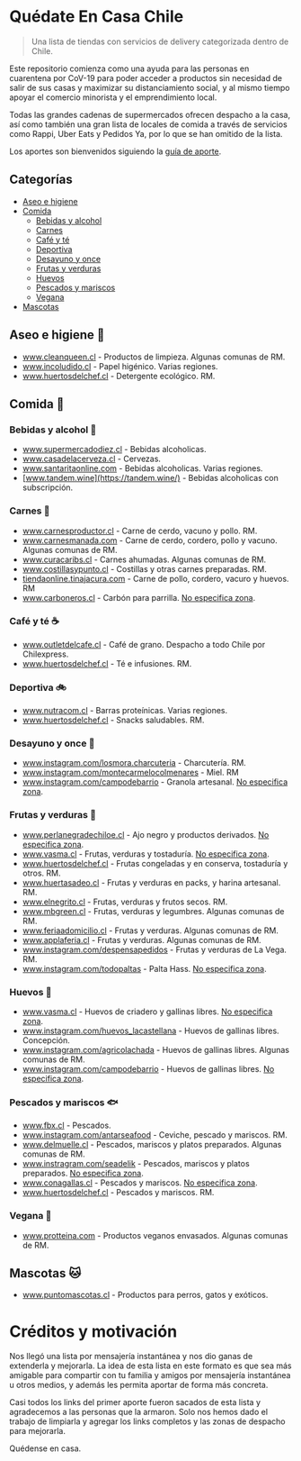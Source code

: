 # Quédate En Casa Chile

> Una lista de tiendas con servicios de delivery categorizada dentro de Chile.

Este repositorio comienza como una ayuda para las personas en cuarentena por CoV-19 para poder acceder a productos sin necesidad de salir de sus casas y maximizar su distanciamiento social, y al mismo tiempo apoyar el comercio minorista y el emprendimiento local.

Todas las grandes cadenas de supermercados ofrecen despacho a la casa, así como también una gran lista de locales de comida a través de servicios como Rappi, Uber Eats y Pedidos Ya, por lo que se han omitido de la lista. 

Los aportes son bienvenidos siguiendo la [guía de aporte](aportando.md).

## Categorías

* [Aseo e higiene](#aseo-e-higiene-)
* [Comida](#comida-)
  * [Bebidas y alcohol](#bebidas-y-alcohol-)
  * [Carnes](#carnes-)
  * [Café y té](#cafe-y-te-)
  * [Deportiva](#deportiva-)
  * [Desayuno y once](#desayuno-y-once-)
  * [Frutas y verduras](#frutas-y-verduras-)
  * [Huevos](#huevos-)
  * [Pescados y mariscos](#pescados-y-mariscos-)
  * [Vegana](#vegana-)
* [Mascotas](#mascotas-)

## Aseo e higiene 🧻

* www.cleanqueen.cl - Productos de limpieza. Algunas comunas de RM.
* www.incoludido.cl - Papel higénico. Varias regiones.
* www.huertosdelchef.cl - Detergente ecológico. RM.

## Comida 🍲

### Bebidas y alcohol 🍷

* www.supermercadodiez.cl - Bebidas alcoholicas.
* www.casadelacerveza.cl - Cervezas.
* www.santaritaonline.com - Bebidas alcoholicas. Varias regiones.
* [www.tandem.wine](https://tandem.wine/) - Bebidas alcoholicas con subscripción.

### Carnes 🥩

* www.carnesproductor.cl - Carne de cerdo, vacuno y pollo. RM.
* www.carnesmanada.com - Carne de cerdo, cordero, pollo y vacuno. Algunas comunas de RM.
* www.curacaribs.cl - Carnes ahumadas. Algunas comunas de RM.
* www.costillasypunto.cl - Costillas y otras carnes preparadas. RM.
* [tiendaonline.tinajacura.com](http://tiendaonline.tinajacura.com/) - Carne de pollo, cordero, vacuro y huevos. RM
* www.carboneros.cl - Carbón para parrilla. [No especifica zona](aportando.md).

### Café y té ☕

* www.outletdelcafe.cl - Café de grano. Despacho a todo Chile por Chilexpress.
* www.huertosdelchef.cl - Té e infusiones. RM.

### Deportiva 🚲

* www.nutracom.cl - Barras proteínicas. Varias regiones.
* www.huertosdelchef.cl - Snacks saludables. RM.

### Desayuno y once 🍯

* www.instagram.com/losmora.charcuteria - Charcutería. RM.
* www.instagram.com/montecarmelocolmenares - Miel. RM
* www.instagram.com/campodebarrio - Granola artesanal. [No especifica zona](aportando.md).

### Frutas y verduras 🥬

* www.perlanegradechiloe.cl - Ajo negro y productos derivados. [No especifica zona](aportando.md).
* www.vasma.cl - Frutas, verduras y tostaduría. [No especifica zona](aportando.md).
* www.huertosdelchef.cl - Frutas congeladas y en conserva, tostaduría y otros. RM.
* www.huertasadeo.cl - Frutas y verduras en packs, y harina artesanal. RM.
* www.elnegrito.cl - Frutas, verduras y frutos secos. RM.
* www.mbgreen.cl - Frutas, verduras y legumbres. Algunas comunas de RM.
* www.feriaadomicilio.cl - Frutas y verduras. Algunas comunas de RM.
* www.applaferia.cl - Frutas y verduras. Algunas comunas de RM.
* www.instagram.com/despensapedidos - Frutas y verduras de La Vega. RM.
* www.instagram.com/todopaltas - Palta Hass. [No especifica zona](aportando.md).

### Huevos 🥚

* www.vasma.cl - Huevos de criadero y gallinas libres. [No especifica zona](aportando.md).
* www.instagram.com/huevos_lacastellana - Huevos de gallinas libres. Concepción.
* www.instagram.com/agricolachada - Huevos de gallinas libres. Algunas comunas de RM.
* www.instagram.com/campodebarrio - Huevos de gallinas libres. [No especifica zona](aportando.md).

### Pescados y mariscos 🐟

* www.fbx.cl - Pescados.
* www.instagram.com/antarseafood - Ceviche, pescado y mariscos. RM.
* www.delmuelle.cl - Pescados, mariscos y platos preparados. Algunas comunas de RM.
* www.instragram.com/seadelik - Pescados, mariscos y platos preparados. [No especifica zona](aportando.md).
* www.conagallas.cl - Pescados y mariscos. [No especifica zona](aportando.md).
* www.huertosdelchef.cl - Pescados y mariscos. RM.

### Vegana 🥗

* www.protteina.com - Productos veganos envasados. Algunas comunas de RM.


## Mascotas 🐱

* www.puntomascotas.cl - Productos para perros, gatos y exóticos.

# Créditos y motivación

Nos llegó una lista por mensajería instantánea y nos dio ganas de extenderla y mejorarla. La idea de esta lista en este formato es que sea más amigable para compartir con tu familia y amigos por mensajería instantánea u otros medios, y además les permita aportar de forma más concreta.

Casi todos los links del primer aporte fueron sacados de esta lista y agradecemos a las personas que la armaron. Solo nos hemos dado el trabajo de limpiarla y agregar los links completos y las zonas de despacho para mejorarla.

Quédense en casa.